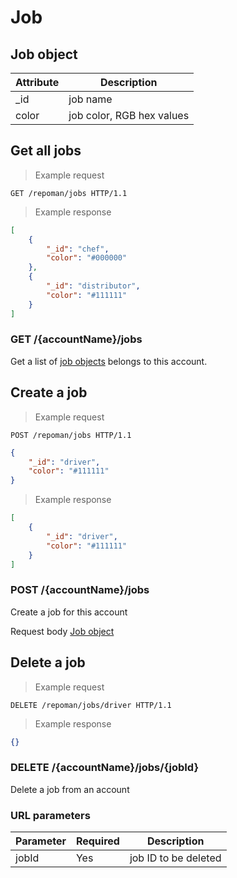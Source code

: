 # Job

## Job object

Attribute | Description
--------- | ------------------
_id       | job name
color     | job color, RGB hex values

## Get all jobs

> Example request

```http
GET /repoman/jobs HTTP/1.1
```

> Example response

```json
[
	{
		"_id": "chef",
		"color": "#000000"
	},
	{
		"_id": "distributor",
		"color": "#111111"
	}
]
```

### GET /{accountName}/jobs

Get a list of [job objects](#job-object) belongs to this account.

## Create a job

> Example request

```http
POST /repoman/jobs HTTP/1.1
```
```json
{
	"_id": "driver",
	"color": "#111111"
}
```

> Example response

```json
[
	{
		"_id": "driver",
		"color": "#111111"
	}
]
```

### POST /{accountName}/jobs

Create a job for this account

Request body
[Job object](#job-object)

## Delete a job

> Example request

```http
DELETE /repoman/jobs/driver HTTP/1.1
```
> Example response

```json
{}
```

### DELETE /{accountName}/jobs/{jobId}

Delete a job from an account

### URL parameters

Parameter | Required | Description
--------- | ------- | -------
jobId | Yes | job ID to be deleted